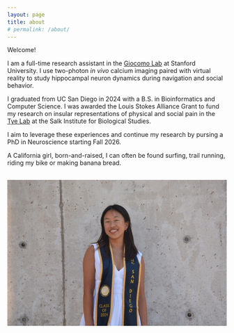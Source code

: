 ```yaml
---
layout: page
title: about
# permalink: /about/
---
```


Welcome! 

I am a full-time research assistant in the [Giocomo Lab](https://giocomolab.weebly.com) at Stanford University. I use two-photon *in vivo* calcium imaging paired with virtual reality to study hippocampal neuron dynamics during navigation and social behavior. 

I graduated from UC San Diego in 2024 with a B.S. in Bioinformatics and Computer Science. I was awarded the Louis Stokes Alliance Grant to fund my research on insular representations of physical and social pain in the [Tye Lab](https://tyelab.org) at the Salk Institute for Biological Studies. 

I aim to leverage these experiences and continue my research by pursing a PhD in Neuroscience starting Fall 2026. 

A California girl, born-and-raised, I can often be found surfing, trail running, riding my bike or making banana bread. 

<br>

<div style="text-align: center;">

  <img src="assets/images/grad_pic.jpeg" alt="me" width="600">

<div>

